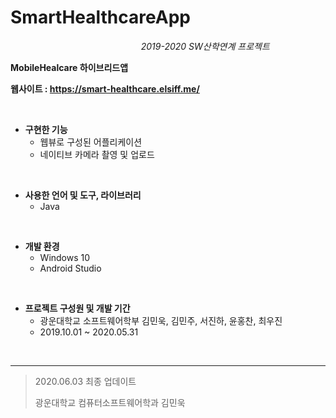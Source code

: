 # SmartHealthcareApp
 
&nbsp;&nbsp;&nbsp;&nbsp;&nbsp;&nbsp;&nbsp;&nbsp;&nbsp;&nbsp;&nbsp;&nbsp;&nbsp;&nbsp;&nbsp;&nbsp;&nbsp;&nbsp;&nbsp;&nbsp;&nbsp;&nbsp;&nbsp;&nbsp;&nbsp;&nbsp;&nbsp;&nbsp;&nbsp;&nbsp;&nbsp;&nbsp;&nbsp;&nbsp;&nbsp;&nbsp;&nbsp;&nbsp;&nbsp;&nbsp;&nbsp;&nbsp;&nbsp;&nbsp;&nbsp;&nbsp;&nbsp;&nbsp;&nbsp;&nbsp;&nbsp;&nbsp;&nbsp;*2019-2020 SW산학연계 프로젝트*

**MobileHealcare 하이브리드앱**

**웹사이트 : https://smart-healthcare.elsiff.me/**

<br>

- **구현한 기능**
  - 웹뷰로 구성된 어플리케이션
  - 네이티브 카메라 촬영 및 업로드

<br>

- **사용한 언어 및 도구, 라이브러리**
  + Java

<br>

+ **개발 환경**
  + Windows 10
  + Android Studio

<br>

- **프로젝트 구성원 및 개발 기간**
  + 광운대학교 소프트웨어학부 김민욱, 김민주, 서진하, 윤홍찬, 최우진
  + 2019.10.01 ~ 2020.05.31

<br>

---

> 2020.06.03 최종 업데이트
>
> 광운대학교 컴퓨터소프트웨어학과 김민욱
